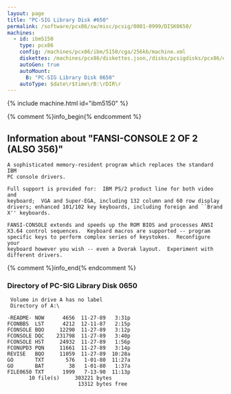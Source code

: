 ```yaml
---
layout: page
title: "PC-SIG Library Disk #650"
permalink: /software/pcx86/sw/misc/pcsig/0001-0999/DISK0650/
machines:
  - id: ibm5150
    type: pcx86
    config: /machines/pcx86/ibm/5150/cga/256kb/machine.xml
    diskettes: /machines/pcx86/diskettes.json,/disks/pcsigdisks/pcx86/diskettes.json
    autoGen: true
    autoMount:
      B: "PC-SIG Library Disk 0650"
    autoType: $date\r$time\rB:\rDIR\r
---
```


{% include machine.html id="ibm5150" %}

{% comment %}info_begin{% endcomment %}

## Information about "FANSI-CONSOLE 2 OF 2 (ALSO 356)"

    A sophisticated memory-resident program which replaces the standard IBM
    PC console drivers.
    
    Full support is provided for:  IBM PS/2 product line for both video and
    keyboard;  VGA and Super-EGA, including 132 column and 60 row display
    drivers; enhanced 101/102 key keyboards, including foreign and ``Brand
    X'' keyboards.
    
    FANSI-CONSOLE extends and speeds up the ROM BIOS and processes ANSI
    X3.64 control sequences.  Keyboard macros are supported -- program
    specific keys to perform complex series of keystokes.  Reconfigure your
    keyboard however you wish -- even a Dvorak layout.  Experiment with
    different drivers.
{% comment %}info_end{% endcomment %}


### Directory of PC-SIG Library Disk 0650

     Volume in drive A has no label
     Directory of A:\

    -README- NOW      4656  11-27-89   3:31p
    FCONBBS  LST      4212  12-11-87   2:15p
    FCONSOLE BQO     12290  11-27-89   3:12p
    FCONSOLE DQC    231798  11-27-89   3:40p
    FCONSOLE HST     24932  11-27-89   1:56p
    FCONUPD3 PQN     11661  11-27-89   3:14p
    REVISE   BQO     11059  11-27-89  10:28a
    GO       TXT       576   1-01-80  11:27a
    GO       BAT        38   1-01-80   1:37a
    FILE0650 TXT      1999   7-13-90  11:13p
           10 file(s)     303221 bytes
                           13312 bytes free
